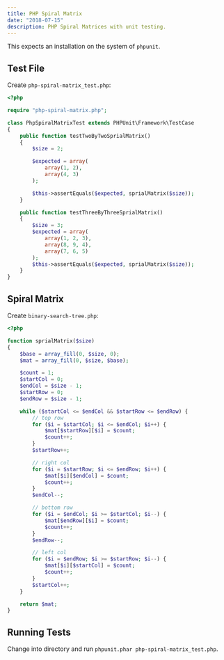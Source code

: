 ```yaml
---
title: PHP Spiral Matrix
date: "2018-07-15"
description: PHP Spiral Matrices with unit testing.
---
```


This expects an installation on the system of `phpunit`.

<Ad />

## Test File

Create `php-spiral-matrix_test.php`:

```php
<?php

require "php-spiral-matrix.php";

class PhpSpiralMatrixTest extends PHPUnit\Framework\TestCase
{
    public function testTwoByTwoSprialMatrix()
    {
        $size = 2;

        $expected = array(
            array(1, 2),
            array(4, 3)
        );

        $this->assertEquals($expected, sprialMatrix($size));
    }

    public function testThreeByThreeSprialMatrix()
    {
        $size = 3;
        $expected = array(
            array(1, 2, 3),
            array(8, 9, 4),
            array(7, 6, 5)
        );
        $this->assertEquals($expected, sprialMatrix($size));
    }
}
```

<Ad />

## Spiral Matrix

Create `binary-search-tree.php`:

```php
<?php

function sprialMatrix($size)
{
    $base = array_fill(0, $size, 0);
    $mat = array_fill(0, $size, $base);

    $count = 1;
    $startCol = 0;
    $endCol = $size - 1;
    $startRow = 0;
    $endRow = $size - 1;

    while ($startCol <= $endCol && $startRow <= $endRow) {
        // top row
        for ($i = $startCol; $i <= $endCol; $i++) {
            $mat[$startRow][$i] = $count;
            $count++;
        }
        $startRow++;

        // right col
        for ($i = $startRow; $i <= $endRow; $i++) {
            $mat[$i][$endCol] = $count;
            $count++;
        }
        $endCol--;

        // bottom row
        for ($i = $endCol; $i >= $startCol; $i--) {
            $mat[$endRow][$i] = $count;
            $count++;
        }
        $endRow--;

        // left col
        for ($i = $endRow; $i >= $startRow; $i--) {
            $mat[$i][$startCol] = $count;
            $count++;
        }
        $startCol++;
    }

    return $mat;
}

```

<Ad />

## Running Tests

Change into directory and run `phpunit.phar php-spiral-matrix_test.php`.
